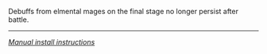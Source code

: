 Debuffs from elmental mages on the final stage no longer persist after battle.

---
[*Manual install instructions*](https://github.com/Neoshrimp/ChronoArk-gameplay-plugins#installation)
